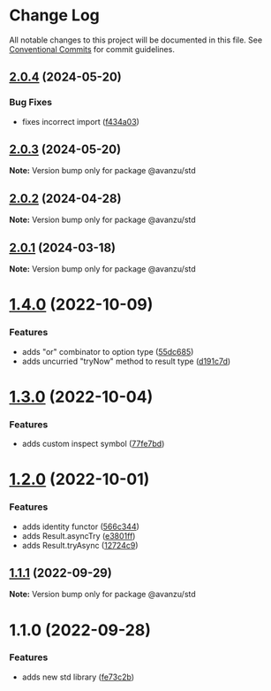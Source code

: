 # Change Log

All notable changes to this project will be documented in this file.
See [Conventional Commits](https://conventionalcommits.org) for commit guidelines.

## [2.0.4](https://github.com/avanzu/node-packages/compare/@avanzu/std@2.0.3...@avanzu/std@2.0.4) (2024-05-20)


### Bug Fixes

* fixes incorrect import ([f434a03](https://github.com/avanzu/node-packages/commit/f434a0351be45c73843d4e9656cad71d68ba3ebb))





## [2.0.3](https://github.com/avanzu/node-packages/compare/@avanzu/std@2.0.2...@avanzu/std@2.0.3) (2024-05-20)

**Note:** Version bump only for package @avanzu/std





## [2.0.2](https://github.com/avanzu/node-packages/compare/@avanzu/std@2.0.1...@avanzu/std@2.0.2) (2024-04-28)

**Note:** Version bump only for package @avanzu/std

## [2.0.1](https://github.com/avanzu/node-packages/compare/@avanzu/std@1.4.0...@avanzu/std@2.0.1) (2024-03-18)

**Note:** Version bump only for package @avanzu/std

# [1.4.0](https://github.com/avanzu/node-packages/compare/@avanzu/std@1.3.0...@avanzu/std@1.4.0) (2022-10-09)

### Features

-   adds "or" combinator to option type ([55dc685](https://github.com/avanzu/node-packages/commit/55dc685fd848ad26e754ef78fe0c040c27190eda))
-   adds uncurried "tryNow" method to result type ([d191c7d](https://github.com/avanzu/node-packages/commit/d191c7de8caab27c884db65c83791ca7c32281cd))

# [1.3.0](https://github.com/avanzu/node-packages/compare/@avanzu/std@1.2.0...@avanzu/std@1.3.0) (2022-10-04)

### Features

-   adds custom inspect symbol ([77fe7bd](https://github.com/avanzu/node-packages/commit/77fe7bdbd191cd0b62603c61eeeb3172d2172295))

# [1.2.0](https://github.com/avanzu/node-packages/compare/@avanzu/std@1.1.1...@avanzu/std@1.2.0) (2022-10-01)

### Features

-   adds identity functor ([566c344](https://github.com/avanzu/node-packages/commit/566c3446adc4c0b6da2d0cded1b86aad9f2b643c))
-   adds Result.asyncTry ([e3801ff](https://github.com/avanzu/node-packages/commit/e3801ff2fd649d1d645a1d9978346b72aba18aa6))
-   adds Result.tryAsync ([12724c9](https://github.com/avanzu/node-packages/commit/12724c96d421e03c7908b63f53b7f0ba3cbf7f15))

## [1.1.1](https://github.com/avanzu/node-packages/compare/@avanzu/std@1.1.0...@avanzu/std@1.1.1) (2022-09-29)

**Note:** Version bump only for package @avanzu/std

# 1.1.0 (2022-09-28)

### Features

-   adds new std library ([fe73c2b](https://github.com/avanzu/node-packages/commit/fe73c2be3b2c5e0842f121c5cf9e96df12f9cc03))
